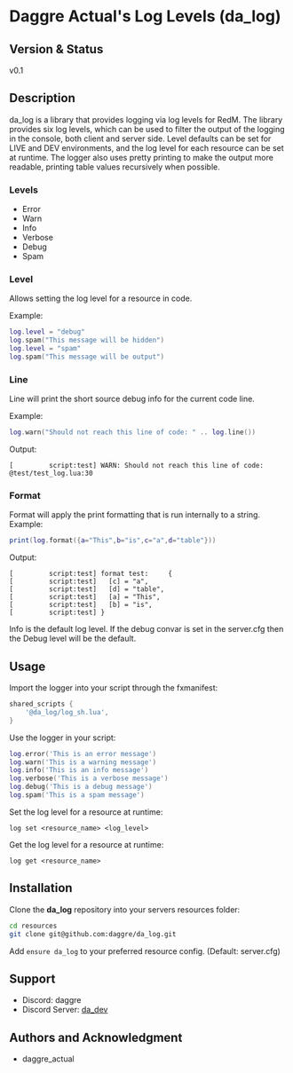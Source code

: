 # Daggre Actual's Log Levels (da_log)
## Version & Status
v0.1

## Description
da_log is a library that provides logging via log levels for RedM. The library
provides six log levels, which can be used to filter the output of the logging
in the console, both client and server side. Level defaults can be set for LIVE
and DEV environments, and the log level for each resource can be set at
runtime. The logger also uses pretty printing to make the output more readable,
printing table values recursively when possible.

### Levels
- Error
- Warn
- Info
- Verbose
- Debug
- Spam

### Level
Allows setting the log level for a resource in code.

Example:
```lua
log.level = "debug"
log.spam("This message will be hidden")
log.level = "spam"
log.spam("This message will be output")
```

### Line
Line will print the short source debug info for the current code line.

Example:
```lua
log.warn("Should not reach this line of code: " .. log.line())
```
Output:
```
[         script:test] WARN: Should not reach this line of code: @test/test_log.lua:30
```

### Format
Format will apply the print formatting that is run internally to a string.
Example:
```lua
print(log.format({a="This",b="is",c="a",d="table"}))
```

Output:
```
[         script:test] format test:     {
[         script:test]   [c] = "a",
[         script:test]   [d] = "table",
[         script:test]   [a] = "This",
[         script:test]   [b] = "is",
[         script:test] }
```

Info is the default log level. If the debug convar is set in the server.cfg
then the Debug level will be the default.

## Usage
Import the logger into your script through the fxmanifest:
```lua
shared_scripts {
    '@da_log/log_sh.lua',
}
```

Use the logger in your script:
```lua
log.error('This is an error message')
log.warn('This is a warning message')
log.info('This is an info message')
log.verbose('This is a verbose message')
log.debug('This is a debug message')
log.spam('This is a spam message')
```

Set the log level for a resource at runtime:
```
log set <resource_name> <log_level>
```

Get the log level for a resource at runtime:
```
log get <resource_name>
```

## Installation
Clone the **da_log** repository into your servers resources folder:
```bash
cd resources
git clone git@github.com:daggre/da_log.git
```
Add `ensure da_log` to your preferred resource config. (Default: server.cfg)

## Support
- Discord: daggre
- Discord Server: [da_dev](https://discord.com/invite/JgteBpXGaA)

## Authors and Acknowledgment
- daggre_actual
